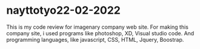 # nayttotyo22-02-2022
This is my code review for imagenary company web site. For making this company site, i used programs like photoshop, XD, Visual studio code. And programming languages, like javascript, CSS, HTML, Jquery, Boostrap.
